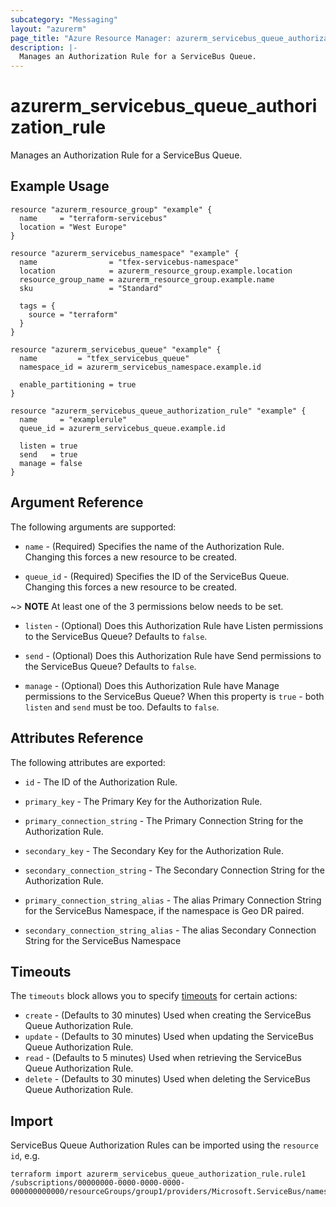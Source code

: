 ```yaml
---
subcategory: "Messaging"
layout: "azurerm"
page_title: "Azure Resource Manager: azurerm_servicebus_queue_authorization_rule"
description: |-
  Manages an Authorization Rule for a ServiceBus Queue.
---
```


# azurerm_servicebus_queue_authorization_rule

Manages an Authorization Rule for a ServiceBus Queue.

## Example Usage

```hcl
resource "azurerm_resource_group" "example" {
  name     = "terraform-servicebus"
  location = "West Europe"
}

resource "azurerm_servicebus_namespace" "example" {
  name                = "tfex-servicebus-namespace"
  location            = azurerm_resource_group.example.location
  resource_group_name = azurerm_resource_group.example.name
  sku                 = "Standard"

  tags = {
    source = "terraform"
  }
}

resource "azurerm_servicebus_queue" "example" {
  name         = "tfex_servicebus_queue"
  namespace_id = azurerm_servicebus_namespace.example.id

  enable_partitioning = true
}

resource "azurerm_servicebus_queue_authorization_rule" "example" {
  name     = "examplerule"
  queue_id = azurerm_servicebus_queue.example.id

  listen = true
  send   = true
  manage = false
}
```

## Argument Reference

The following arguments are supported:

* `name` - (Required) Specifies the name of the Authorization Rule. Changing this forces a new resource to be created.

* `queue_id` - (Required) Specifies the ID of the ServiceBus Queue. Changing this forces a new resource to be created.

~> **NOTE** At least one of the 3 permissions below needs to be set.

* `listen` - (Optional) Does this Authorization Rule have Listen permissions to the ServiceBus Queue? Defaults to `false`.

* `send` - (Optional) Does this Authorization Rule have Send permissions to the ServiceBus Queue? Defaults to `false`.

* `manage` - (Optional) Does this Authorization Rule have Manage permissions to the ServiceBus Queue? When this property is `true` - both `listen` and `send` must be too. Defaults to `false`.

## Attributes Reference

The following attributes are exported:

* `id` - The ID of the Authorization Rule.

* `primary_key` - The Primary Key for the Authorization Rule.

* `primary_connection_string` - The Primary Connection String for the Authorization Rule.

* `secondary_key` - The Secondary Key for the Authorization Rule.

* `secondary_connection_string` - The Secondary Connection String for the Authorization Rule.

* `primary_connection_string_alias` - The alias Primary Connection String for the ServiceBus Namespace, if the namespace is Geo DR paired. 

* `secondary_connection_string_alias` - The alias Secondary Connection String for the ServiceBus Namespace 

## Timeouts

The `timeouts` block allows you to specify [timeouts](https://www.terraform.io/docs/configuration/resources.html#timeouts) for certain actions:

* `create` - (Defaults to 30 minutes) Used when creating the ServiceBus Queue Authorization Rule.
* `update` - (Defaults to 30 minutes) Used when updating the ServiceBus Queue Authorization Rule.
* `read` - (Defaults to 5 minutes) Used when retrieving the ServiceBus Queue Authorization Rule.
* `delete` - (Defaults to 30 minutes) Used when deleting the ServiceBus Queue Authorization Rule.

## Import

ServiceBus Queue Authorization Rules can be imported using the `resource id`, e.g.

```shell
terraform import azurerm_servicebus_queue_authorization_rule.rule1 /subscriptions/00000000-0000-0000-0000-000000000000/resourceGroups/group1/providers/Microsoft.ServiceBus/namespaces/namespace1/queues/queue1/authorizationRules/rule1
```

